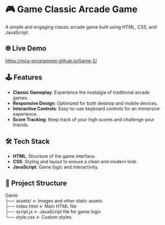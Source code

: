 # 🎮 Game Classic Arcade Game

A simple and engaging classic arcade game built using HTML, CSS, and JavaScript.

##  🌐 Live Demo

https://mca-programmer.github.io/Game-2/

## 🕹️ Features

- **Classic Gameplay**: Experience the nostalgia of traditional arcade games.
- **Responsive Design**: Optimized for both desktop and mobile devices.
- **Interactive Controls**: Easy-to-use keyboard controls for an immersive experience.
- **Score Tracking**: Keep track of your high scores and challenge your friends.

## 🛠️ Tech Stack

- **HTML**: Structure of the game interface.
- **CSS**: Styling and layout to ensure a clean and modern look.
- **JavaScript**: Game logic and interactivity.

## 📂 Project Structure

Game <br>
├── assets/ ← Images and other static assets <br>
├── index.html ← Main HTML file <br>
├── script.js ← JavaScript file for game logic <br>
└── style.css ← Custom styles
